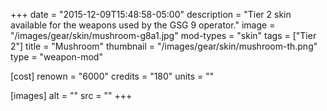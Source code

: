 +++
date = "2015-12-09T15:48:58-05:00"
description = "Tier 2 skin available for the weapons used by the GSG 9 operator."
image = "/images/gear/skin/mushroom-g8a1.jpg"
mod-types = "skin"
tags = ["Tier 2"]
title = "Mushroom"
thumbnail = "/images/gear/skin/mushroom-th.png"
type = "weapon-mod"

[cost]
  renown = "6000"
  credits = "180"
  units = ""

[images]
  alt = ""
  src = ""
+++
